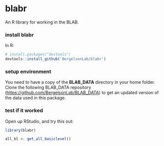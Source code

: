 # blabr

An R library for working in the BLAB. 



### install blabr

In R:

```R
# install.packages("devtools")
devtools::install_github('BergelsonLab/blabr')
```


### setup environment

You need to have a copy of the **BLAB_DATA** directory in your home folder. Clone the following BLAB_DATA repository (https://github.com/BergelsonLab/BLAB_DATA) to get an updated version of the data used in this package.




### test if it worked

Open up RStudio, and try this out:

```r
library(blabr)

all_bl <- get_all_basiclevel()
```
